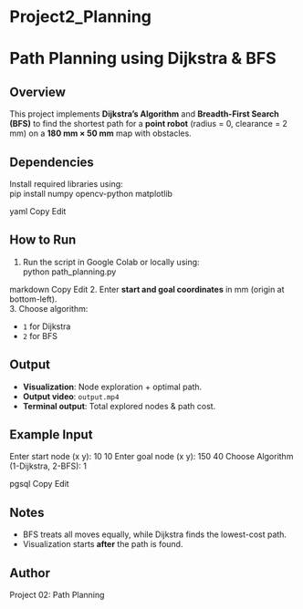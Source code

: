 # Project2_Planning
# Path Planning using Dijkstra & BFS

## Overview  
This project implements **Dijkstra’s Algorithm** and **Breadth-First Search (BFS)** to find the shortest path for a **point robot** (radius = 0, clearance = 2 mm) on a **180 mm × 50 mm** map with obstacles.

## Dependencies  
Install required libraries using:  
pip install numpy opencv-python matplotlib

yaml
Copy
Edit

## How to Run  
1. Run the script in Google Colab or locally using:  
python path_planning.py

markdown
Copy
Edit
2. Enter **start and goal coordinates** in mm (origin at bottom-left).  
3. Choose algorithm:  
   - `1` for Dijkstra  
   - `2` for BFS  

## Output  
- **Visualization**: Node exploration + optimal path.  
- **Output video**: `output.mp4`  
- **Terminal output**: Total explored nodes & path cost.

## Example Input  
Enter start node (x y): 10 10
Enter goal node (x y): 150 40
Choose Algorithm (1-Dijkstra, 2-BFS): 1

pgsql
Copy
Edit

## Notes  
- BFS treats all moves equally, while Dijkstra finds the lowest-cost path.  
- Visualization starts **after** the path is found.  

## Author  
Project 02: Path Planning  
